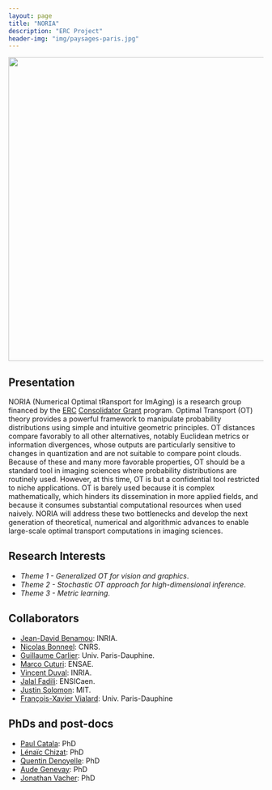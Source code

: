 ```yaml
---
layout: page
title: "NORIA"
description: "ERC Project"
header-img: "img/paysages-paris.jpg"
---
```


<div align="middle">
<img src="../img/noria-logo-small.jpg" width="600" align="middle"/>
</div>


Presentation
-------------------
NORIA (Numerical Optimal tRansport for ImAging) is a research group financed by the [ERC](http://erc.europa.eu/) [Consolidator Grant](https://erc.europa.eu/funding-and-grants/funding-schemes/consolidator-grants) program. Optimal Transport (OT) theory provides a powerful framework to manipulate probability distributions using simple and intuitive geometric principles. OT distances compare favorably to all other alternatives, notably Euclidean metrics or information divergences, whose outputs are particularly sensitive to changes in quantization and are not suitable to compare point clouds. Because of these and many more favorable properties, OT should be a standard tool in imaging sciences where probability distributions are routinely used. However, at this time, OT is but a confidential tool restricted to niche applications. OT is barely used because it is complex mathematically, which hinders its dissemination in more applied fields, and because it consumes substantial computational resources when used naively. NORIA will address these two bottlenecks and develop the next generation of theoretical, numerical and algorithmic advances to enable large-scale optimal transport computations in imaging sciences.


Research Interests
-------------------

* _Theme 1 - Generalized OT for vision and graphics_.
* _Theme 2 - Stochastic OT approach for high-dimensional inference_.
* _Theme 3 - Metric learning_.


Collaborators
-------------------

* [Jean-David Benamou](https://who.rocq.inria.fr/Jean-David.Benamou/): INRIA.
* [Nicolas Bonneel](http://liris.cnrs.fr/~nbonneel/): CNRS.
* [Guillaume Carlier](https://www.ceremade.dauphine.fr/~carlier/): Univ. Paris-Dauphine.
* [Marco Cuturi](http://www.marcocuturi.net): ENSAE.
* [Vincent Duval](https://who.rocq.inria.fr/Vincent.Duval/index.html): INRIA.
* [Jalal Fadili](http://www.greyc.ensicaen.fr/~jfadili/): ENSICaen.
* [Justin Solomon](http://people.csail.mit.edu/jsolomon/): MIT.
* [François-Xavier Vialard](https://www.ceremade.dauphine.fr/~vialard/): Univ. Paris-Dauphine

PhDs and post-docs
-------------------

* [Paul Catala](https://www.ceremade.dauphine.fr/): PhD
* [Lénaïc Chizat](http://lchizat.github.io/): PhD
* [Quentin Denoyelle](https://www.ceremade.dauphine.fr/~denoyelle/): PhD
* [Aude Genevay](https://www.ceremade.dauphine.fr/~genevay/): PhD
* [Jonathan Vacher](https://www.ceremade.dauphine.fr/~vacher/): PhD
